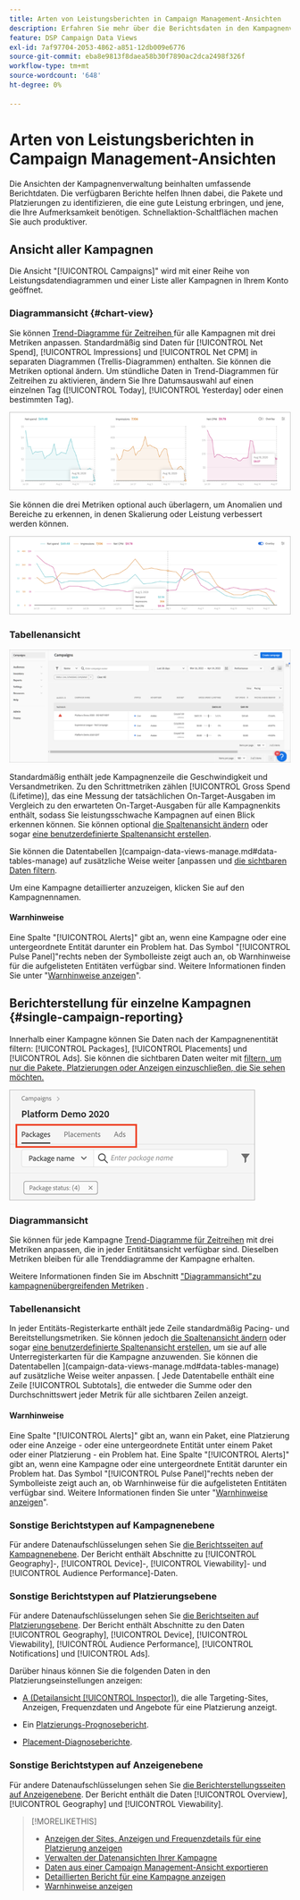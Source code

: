 ```yaml
---
title: Arten von Leistungsberichten in Campaign Management-Ansichten
description: Erfahren Sie mehr über die Berichtsdaten in den Kampagnenverwaltungsansichten.
feature: DSP Campaign Data Views
exl-id: 7af97704-2053-4862-a851-12db009e6776
source-git-commit: eba8e9813f8daea58b30f7890ac2dca2498f326f
workflow-type: tm+mt
source-wordcount: '648'
ht-degree: 0%

---
```


# Arten von Leistungsberichten in Campaign Management-Ansichten

Die Ansichten der Kampagnenverwaltung beinhalten umfassende Berichtdaten. Die verfügbaren Berichte helfen Ihnen dabei, die Pakete und Platzierungen zu identifizieren, die eine gute Leistung erbringen, und jene, die Ihre Aufmerksamkeit benötigen. Schnellaktion-Schaltflächen machen Sie auch produktiver.

## Ansicht aller Kampagnen

Die Ansicht &quot;[!UICONTROL Campaigns]&quot; wird mit einer Reihe von Leistungsdatendiagrammen und einer Liste aller Kampagnen in Ihrem Konto geöffnet.

### Diagrammansicht {#chart-view}

Sie können [Trend-Diagramme für Zeitreihen ](campaign-data-views-manage.md#data-visualizations-manage) für alle Kampagnen mit drei Metriken anpassen. Standardmäßig sind Daten für [!UICONTROL Net Spend], [!UICONTROL Impressions] und [!UICONTROL Net CPM] in separaten Diagrammen (Trellis-Diagrammen) enthalten. Sie können die Metriken optional ändern. Um stündliche Daten in Trend-Diagrammen für Zeitreihen zu aktivieren, ändern Sie Ihre Datumsauswahl auf einen einzelnen Tag ([!UICONTROL Today], [!UICONTROL Yesterday] oder einen bestimmten Tag).

![Trends für drei Metriken trennen](/help/dsp/assets/trend-chart-separate.png)

Sie können die drei Metriken optional auch überlagern, um Anomalien und Bereiche zu erkennen, in denen Skalierung oder Leistung verbessert werden können.

![Trenddiagramm mit Überlagerung](/help/dsp/assets/trend-chart.png)

### Tabellenansicht

![Kampagnenliste](/help/dsp/assets/campaigns-list.png)

Standardmäßig enthält jede Kampagnenzeile die Geschwindigkeit und Versandmetriken. Zu den Schrittmetriken zählen [!UICONTROL Gross Spend (Lifetime)], das eine Messung der tatsächlichen On-Target-Ausgaben im Vergleich zu den erwarteten On-Target-Ausgaben für alle Kampagnenkits enthält, sodass Sie leistungsschwache Kampagnen auf einen Blick erkennen können. Sie können optional [ die Spaltenansicht ändern](campaign-data-views-manage.md#column-view-change) oder sogar [eine benutzerdefinierte Spaltenansicht erstellen](campaign-data-views-manage.md#column-view-create).

Sie können die Datentabellen ](campaign-data-views-manage.md#data-tables-manage) auf zusätzliche Weise weiter [anpassen und [die sichtbaren Daten filtern](campaign-data-views-manage.md#filter-data-tables).

Um eine Kampagne detaillierter anzuzeigen, klicken Sie auf den Kampagnennamen.

#### Warnhinweise

Eine Spalte &quot;[!UICONTROL Alerts]&quot; gibt an, wenn eine Kampagne oder eine untergeordnete Entität darunter ein Problem hat. Das Symbol &quot;[!UICONTROL Pulse Panel]&quot;rechts neben der Symbolleiste zeigt auch an, ob Warnhinweise für die aufgelisteten Entitäten verfügbar sind. Weitere Informationen finden Sie unter &quot;[Warnhinweise anzeigen](campaign-alerts.md)&quot;.

## Berichterstellung für einzelne Kampagnen {#single-campaign-reporting}

Innerhalb einer Kampagne können Sie Daten nach der Kampagnenentität filtern: [!UICONTROL Packages], [!UICONTROL Placements] und [!UICONTROL Ads]. Sie können die sichtbaren Daten weiter mit [ filtern, um nur die Pakete, Platzierungen oder Anzeigen einzuschließen, die Sie sehen möchten.](campaign-data-views-manage.md#filter-data-tables)

![Registerkarten der Kampagnenentität](/help/dsp/assets/campaign-subtabs.png)

### Diagrammansicht

Sie können für jede Kampagne [Trend-Diagramme für Zeitreihen](campaign-data-views-manage.md#data-visualizations-manage) mit drei Metriken anpassen, die in jeder Entitätsansicht verfügbar sind. Dieselben Metriken bleiben für alle Trenddiagramme der Kampagne erhalten.

Weitere Informationen finden Sie im Abschnitt [&quot;Diagrammansicht&quot;zu kampagnenübergreifenden Metriken](#chart-view) .

### Tabellenansicht

In jeder Entitäts-Registerkarte enthält jede Zeile standardmäßig Pacing- und Bereitstellungsmetriken. Sie können jedoch [die Spaltenansicht ändern](campaign-data-views-manage.md#column-view-change) oder sogar [eine benutzerdefinierte Spaltenansicht erstellen](campaign-data-views-manage.md#column-view-create), um sie auf alle Unterregisterkarten für die Kampagne anzuwenden. Sie können die Datentabellen ](campaign-data-views-manage.md#data-tables-manage) auf zusätzliche Weise weiter anpassen. [ Jede Datentabelle enthält eine Zeile [!UICONTROL Subtotals], die entweder die Summe oder den Durchschnittswert jeder Metrik für alle sichtbaren Zeilen anzeigt.

#### Warnhinweise

Eine Spalte &quot;[!UICONTROL Alerts]&quot; gibt an, wann ein Paket, eine Platzierung oder eine Anzeige - oder eine untergeordnete Entität unter einem Paket oder einer Platzierung - ein Problem hat. Eine Spalte &quot;[!UICONTROL Alerts]&quot; gibt an, wenn eine Kampagne oder eine untergeordnete Entität darunter ein Problem hat. Das Symbol &quot;[!UICONTROL Pulse Panel]&quot;rechts neben der Symbolleiste zeigt auch an, ob Warnhinweise für die aufgelisteten Entitäten verfügbar sind. Weitere Informationen finden Sie unter &quot;[Warnhinweise anzeigen](campaign-alerts.md)&quot;.

### Sonstige Berichtstypen auf Kampagnenebene

Für andere Datenaufschlüsselungen sehen Sie [die Berichtsseiten auf Kampagnenebene](/help/dsp/campaign-management/campaigns/campaign-view-report.md). Der Bericht enthält Abschnitte zu [!UICONTROL Geography]-, [!UICONTROL Device]-, [!UICONTROL Viewability]- und [!UICONTROL Audience Performance]-Daten.

### Sonstige Berichtstypen auf Platzierungsebene

Für andere Datenaufschlüsselungen sehen Sie [die Berichtseiten auf Platzierungsebene](/help/dsp/campaign-management/placements/placement-view-report.md). Der Bericht enthält Abschnitte zu den Daten [!UICONTROL Geography], [!UICONTROL Device], [!UICONTROL Viewability], [!UICONTROL Audience Performance], [!UICONTROL Notifications] und [!UICONTROL Ads].

Darüber hinaus können Sie die folgenden Daten in den Platzierungseinstellungen anzeigen:

* [A (Detailansicht [!UICONTROL Inspector])](placement-details-view.md), die alle Targeting-Sites, Anzeigen, Frequenzdaten und Angebote für eine Platzierung anzeigt.

* Ein [Platzierungs-Prognosebericht](/help/dsp/campaign-management/reports/placement-forecast.md).

* [Placement-Diagnoseberichte](/help/dsp/campaign-management/reports/placement-diagnostics.md).


### Sonstige Berichtstypen auf Anzeigenebene

Für andere Datenaufschlüsselungen sehen Sie [die Berichterstellungsseiten auf Anzeigenebene](/help/dsp/campaign-management/ads/ad-view-report.md). Der Bericht enthält die Daten [!UICONTROL Overview], [!UICONTROL Geography] und [!UICONTROL Viewability].

>[!MORELIKETHIS]
>
>* [Anzeigen der Sites, Anzeigen und Frequenzdetails für eine Platzierung anzeigen](placement-details-view.md)
>* [Verwalten der Datenansichten Ihrer Kampagne](campaign-data-views-manage.md)
>* [Daten aus einer Campaign Management-Ansicht exportieren](campaign-export-data.md)
>* [Detaillierten Bericht für eine Kampagne anzeigen](/help/dsp/campaign-management/campaigns/campaign-view-report.md)
>* [Warnhinweise anzeigen](campaign-alerts.md)
